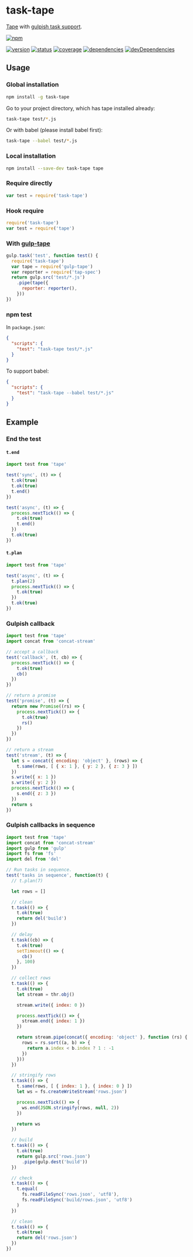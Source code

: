 # task-tape
[Tape](https://github.com/substack/tape) with [gulpish task support](https://github.com/gulpjs/gulp/blob/master/docs/API.md#async-task-support).

[![npm](https://nodei.co/npm/task-tape.png?downloads=true)](https://www.npmjs.org/package/task-tape)

[![version](https://img.shields.io/npm/v/task-tape.svg)](https://www.npmjs.org/package/task-tape)
[![status](https://travis-ci.org/zoubin/task-tape.svg?branch=master)](https://travis-ci.org/zoubin/task-tape)
[![coverage](https://img.shields.io/coveralls/zoubin/task-tape.svg)](https://coveralls.io/github/zoubin/task-tape)
[![dependencies](https://david-dm.org/zoubin/task-tape.svg)](https://david-dm.org/zoubin/task-tape)
[![devDependencies](https://david-dm.org/zoubin/task-tape/dev-status.svg)](https://david-dm.org/zoubin/task-tape#info=devDependencies)

## Usage

### Global installation
```bash
npm install -g task-tape

```

Go to your project directory, which has tape installed already:

```bash
task-tape test/*.js

```

Or with babel (please install babel first):

```bash
task-tape --babel test/*.js

```


### Local installation

```bash
npm install --save-dev task-tape tape

```

### Require directly

```javascript
var test = require('task-tape')

```

### Hook require

```javascript
require('task-tape')
var test = require('tape')

```

### With [gulp-tape](https://www.npmjs.com/package/gulp-tape)

```javascript
gulp.task('test', function test() {
  require('task-tape')
  var tape = require('gulp-tape')
  var reporter = require('tap-spec')
  return gulp.src('test/*.js')
    .pipe(tape({
      reporter: reporter(),
    }))
})

```

### npm test

In `package.json`:

```json
{
  "scripts": {
    "test": "task-tape test/*.js"
  }
}

```

To support babel:

```json
{
  "scripts": {
    "test": "task-tape --babel test/*.js"
  }
}

```


## Example

### End the test

#### `t.end`

```javascript
import test from 'tape'

test('sync', (t) => {
  t.ok(true)
  t.ok(true)
  t.end()
})

test('async', (t) => {
  process.nextTick(() => {
    t.ok(true)
    t.end()
  })
  t.ok(true)
})

```

#### `t.plan`

```javascript
import test from 'tape'

test('async', (t) => {
  t.plan(2)
  process.nextTick(() => {
    t.ok(true)
  })
  t.ok(true)
})

```

### Gulpish callback

```javascript
import test from 'tape'
import concat from 'concat-stream'

// accept a callback
test('callback', (t, cb) => {
  process.nextTick(() => {
    t.ok(true)
    cb()
  })
})

// return a promise
test('promise', (t) => {
  return new Promise((rs) => {
    process.nextTick(() => {
      t.ok(true)
      rs()
    })
  })
})

// return a stream
test('stream', (t) => {
  let s = concat({ encoding: 'object' }, (rows) => {
    t.same(rows, [ { x: 1 }, { y: 2 }, { z: 3 } ])
  })
  s.write({ x: 1 })
  s.write({ y: 2 })
  process.nextTick(() => {
    s.end({ z: 3 })
  })
  return s
})

```

### Gulpish callbacks in sequence

```javascript
import test from 'tape'
import concat from 'concat-stream'
import gulp from 'gulp'
import fs from 'fs'
import del from 'del'

// Run tasks in sequence.
test('tasks in sequence', function(t) {
  // t.plan(7)

  let rows = []

  // clean
  t.task(() => {
    t.ok(true)
    return del('build')
  })

  // delay
  t.task((cb) => {
    t.ok(true)
    setTimeout(() => {
      cb()
    }, 100)
  })

  // collect rows
  t.task(() => {
    t.ok(true)
    let stream = thr.obj()

    stream.write({ index: 0 })

    process.nextTick(() => {
      stream.end({ index: 1 })
    })

    return stream.pipe(concat({ encoding: 'object' }, function (rs) {
      rows = rs.sort((a, b) => {
        return a.index < b.index ? 1 : -1
      })
    }))
  })

  // stringify rows
  t.task(() => {
    t.same(rows, [ { index: 1 }, { index: 0 } ])
    let ws = fs.createWriteStream('rows.json')

    process.nextTick(() => {
      ws.end(JSON.stringify(rows, null, 2))
    })

    return ws
  })

  // build
  t.task(() => {
    t.ok(true)
    return gulp.src('rows.json')
      .pipe(gulp.dest('build'))
  })

  // check
  t.task(() => {
    t.equal(
      fs.readFileSync('rows.json', 'utf8'),
      fs.readFileSync('build/rows.json', 'utf8')
    )
  })

  // clean
  t.task(() => {
    t.ok(true)
    return del('rows.json')
  })
})


```

